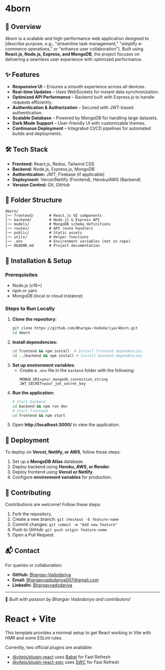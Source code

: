 # 4born

## 🚀 Overview
4born is a scalable and high-performance web application designed to [describe purpose, e.g., "streamline task management," "simplify e-commerce operations," or "enhance user collaboration"]. Built using **React.js, Node.js, Express, and MongoDB**, the project focuses on delivering a seamless user experience with optimized performance.

## ✨ Features
- **Responsive UI** – Ensures a smooth experience across all devices.
- **Real-time Updates** – Uses WebSockets for instant data synchronization.
- **Optimized API Performance** – Backend built with Express.js to handle requests efficiently.
- **Authentication & Authorization** – Secured with JWT-based authentication.
- **Scalable Database** – Powered by MongoDB for handling large datasets.
- **Dark Mode Support** – User-friendly UI with customizable themes.
- **Continuous Deployment** – Integrated CI/CD pipelines for automated builds and deployments.

## 🛠️ Tech Stack
- **Frontend:** React.js, Redux, Tailwind CSS
- **Backend:** Node.js, Express.js, MongoDB
- **Authentication:** JWT, Firebase (if applicable)
- **Deployment:** Vercel/Netlify (Frontend), Heroku/AWS (Backend)
- **Version Control:** Git, GitHub

## 📂 Folder Structure
```
4born/
│── frontend/       # React.js UI components
│── backend/        # Node.js & Express API
│── models/         # MongoDB schema definitions
│── routes/         # API route handlers
│── public/         # Static assets
│── utils/          # Helper functions
│── .env            # Environment variables (not in repo)
│── README.md       # Project documentation
```

## 🔧 Installation & Setup
### Prerequisites
- Node.js (v16+)
- npm or yarn
- MongoDB (local or cloud instance)

### Steps to Run Locally
1. **Clone the repository:**
   ```sh
   git clone https://github.com/Bhargav-Vadodariya/4born.git
   cd 4born
   ```
2. **Install dependencies:**
   ```sh
   cd frontend && npm install  # Install frontend dependencies
   cd ../backend && npm install # Install backend dependencies
   ```
3. **Set up environment variables:**
   - Create a `.env` file in the `backend` folder with the following:
     ```env
     MONGO_URI=your_mongodb_connection_string
     JWT_SECRET=your_jwt_secret_key
     ```
4. **Run the application:**
   ```sh
   # Start backend
   cd backend && npm run dev
   # Start frontend
   cd frontend && npm start
   ```
5. Open **http://localhost:3000/** to view the application.

## 🚀 Deployment
To deploy on **Vercel, Netlify, or AWS**, follow these steps:
1. Set up a **MongoDB Atlas** database.
2. Deploy backend using **Heroku, AWS, or Render**.
3. Deploy frontend using **Vercel or Netlify**.
4. Configure **environment variables** for production.

## 🤝 Contributing
Contributions are welcome! Follow these steps:
1. Fork the repository.
2. Create a new branch: `git checkout -b feature-name`
3. Commit changes: `git commit -m "Add new feature"`
4. Push to GitHub: `git push origin feature-name`
5. Open a Pull Request.



## 📬 Contact
For queries or collaboration:
- **GitHub:** [Bhargav-Vadodariya](https://github.com/Bhargav-Vadodariya)
- **Email:** Bhargavvadodariya007@gmail.com
- **LinkedIn:** [Bhargavvadodariya](https://www.linkedin.com/in/bhargav-v-3b49021a9/)

---
🚀 *Built with passion by Bhargav Vadodariya and contributors!*

# React + Vite

This template provides a minimal setup to get React working in Vite with HMR and some ESLint rules.

Currently, two official plugins are available:

- [@vitejs/plugin-react](https://github.com/vitejs/vite-plugin-react/blob/main/packages/plugin-react/README.md) uses [Babel](https://babeljs.io/) for Fast Refresh
- [@vitejs/plugin-react-swc](https://github.com/vitejs/vite-plugin-react-swc) uses [SWC](https://swc.rs/) for Fast Refresh
